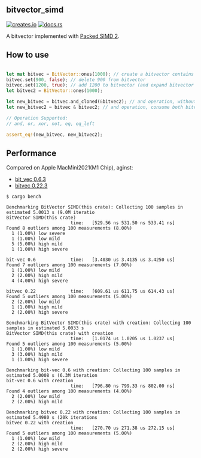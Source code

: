 ## bitvector\_simd

[![creates.io](https://img.shields.io/crates/v/bitvector-simd.svg)](https://crates.io/crates/bitvector_simd)
[![docs.rs](https://docs.rs/bitvector_simd/badge.svg)](https://docs.rs/bitvector_simd/)


A bitvector implemented with [Packed SIMD 2](https://rust-lang.github.io/packed_simd/packed_simd_2/).

## How to use


```rust

let mut bitvec = BitVector::ones(1000); // create a bitvector contains 0 ..= 999
bitvec.set(900, false); // delete 900 from bitvector
bitvec.set(1200, true); // add 1200 to bitvector (and expand bitvector to length 1201)
let bitvec2 = BitVector::ones(1000);

let new_bitvec = bitvec.and_cloned(&bitvec2); // and operation, without consume
let new_bitvec2 = bitvec & bitvec2; // and operation, consume both bitvector

// Operation Supported:
// and, or, xor, not, eq, eq_left

assert_eq!(new_bitvec, new_bitvec2);
```

## Performance 

Compared on Apple MacMini2021(M1 Chip), aginst:

* [bit\_vec 0.6.3](https://docs.rs/bit-vec/0.6.3/bit_vec/index.html)
* [bitvec 0.22.3](https://docs.rs/bitvec/0.22.3/bitvec/index.html)


```
$ cargo bench       

Benchmarking BitVector SIMD(this crate): Collecting 100 samples in estimated 5.0013 s (9.0M iteratio                                                                                                    BitVector SIMD(this crate)                        
                        time:   [529.56 ns 531.50 ns 533.41 ns]
Found 8 outliers among 100 measurements (8.00%)
  1 (1.00%) low severe
  1 (1.00%) low mild
  5 (5.00%) high mild
  1 (1.00%) high severe

bit-vec 0.6             time:   [3.4030 us 3.4135 us 3.4250 us]                         
Found 7 outliers among 100 measurements (7.00%)
  1 (1.00%) low mild
  2 (2.00%) high mild
  4 (4.00%) high severe

bitvec 0.22             time:   [609.61 us 611.75 us 614.43 us]                        
Found 5 outliers among 100 measurements (5.00%)
  2 (2.00%) low mild
  1 (1.00%) high mild
  2 (2.00%) high severe

Benchmarking BitVector SIMD(this crate) with creation: Collecting 100 samples in estimated 5.0033 s                                                                                                     BitVector SIMD(this crate) with creation                        
                        time:   [1.0174 us 1.0205 us 1.0237 us]
Found 5 outliers among 100 measurements (5.00%)
  1 (1.00%) low mild
  3 (3.00%) high mild
  1 (1.00%) high severe

Benchmarking bit-vec 0.6 with creation: Collecting 100 samples in estimated 5.0008 s (6.3M iteration                                                                                                    bit-vec 0.6 with creation                        
                        time:   [796.80 ns 799.33 ns 802.00 ns]
Found 4 outliers among 100 measurements (4.00%)
  2 (2.00%) low mild
  2 (2.00%) high mild

Benchmarking bitvec 0.22 with creation: Collecting 100 samples in estimated 5.4980 s (20k iterations                                                                                                    bitvec 0.22 with creation                        
                        time:   [270.70 us 271.38 us 272.15 us]
Found 5 outliers among 100 measurements (5.00%)
  1 (1.00%) low mild
  2 (2.00%) high mild
  2 (2.00%) high severe
```
